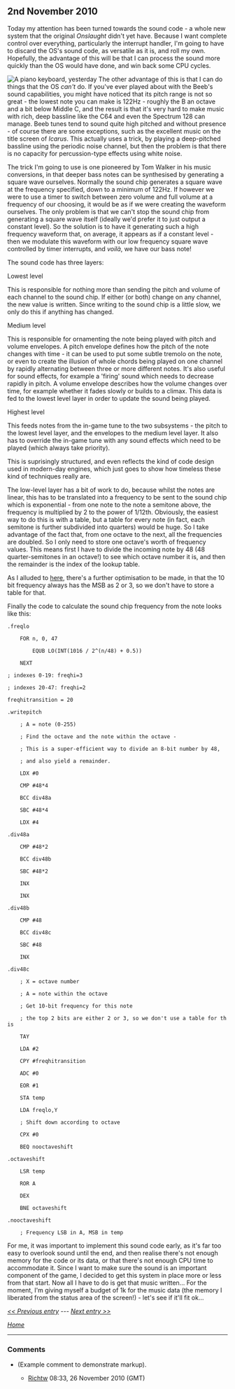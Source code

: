 ## 2nd November 2010

Today my attention has been turned towards the sound code - a whole new system that the original _Onslaught_ didn't yet have. Because I want complete control over everything, particularly the interrupt handler, I'm going to have to discard the OS's sound code, as versatile as it is, and roll my own. Hopefully, the advantage of this will be that I can process the sound more quickly than the OS would have done, and win back some CPU cycles.

![A piano keyboard, yesterday](../../retrosoftwarecouk_wiki-20160918-wikidump/images/musicalnotes.png "fig:A piano keyboard, yesterday") The other advantage of this is that I can do things that the OS _can't_ do. If you've ever played about with the Beeb's sound capabilities, you might have noticed that its pitch range is not so great - the lowest note you can make is 122Hz - roughly the B an octave and a bit below Middle C, and the result is that it's very hard to make music with rich, deep bassline like the C64 and even the Spectrum 128 can manage. Beeb tunes tend to sound quite high pitched and without presence - of course there are some exceptions, such as the excellent music on the title screen of _Icarus_. This actually uses a trick, by playing a deep-pitched bassline using the periodic noise channel, but then the problem is that there is no capacity for percussion-type effects using white noise.

The trick I'm going to use is one pioneered by Tom Walker in his music conversions, in that deeper bass notes can be synthesised by generating a square wave ourselves. Normally the sound chip generates a square wave at the frequency specified, down to a minimum of 122Hz. If however we were to use a timer to switch between zero volume and full volume at a frequency of our choosing, it would be as if we were creating the waveform ourselves. The only problem is that we can't stop the sound chip from generating a square wave itself (ideally we'd prefer it to just output a constant level). So the solution is to have it generating such a high frequency waveform that, on average, it appears as if a constant level - then we modulate this waveform with our low frequency square wave controlled by timer interrupts, and _voilà_, we have our bass note!

The sound code has three layers:

Lowest level

This is responsible for nothing more than sending the pitch and volume of each channel to the sound chip. If either (or both) change on any channel, the new value is written. Since writing to the sound chip is a little slow, we only do this if anything has changed.

<!-- -->

Medium level

This is responsible for ornamenting the note being played with pitch and volume envelopes. A pitch envelope defines how the pitch of the note changes with time - it can be used to put some subtle tremolo on the note, or even to create the illusion of whole chords being played on one channel by rapidly alternating between three or more different notes. It's also useful for sound effects, for example a 'firing' sound which needs to decrease rapidly in pitch. A volume envelope describes how the volume changes over time, for example whether it fades slowly or builds to a climax. This data is fed to the lowest level layer in order to update the sound being played.

<!-- -->

Highest level

This feeds notes from the in-game tune to the two subsystems - the pitch to the lowest level layer, and the envelopes to the medium level layer. It also has to override the in-game tune with any sound effects which need to be played (which always take priority).

This is suprisingly structured, and even reflects the kind of code design used in modern-day engines, which just goes to show how timeless these kind of techniques really are.

The low-level layer has a bit of work to do, because whilst the notes are linear, this has to be translated into a frequency to be sent to the sound chip which is exponential - from one note to the note a semitone above, the frequency is multiplied by 2 to the power of 1/12th. Obviously, the easiest way to do this is with a table, but a table for every note (in fact, each semitone is further subdivided into quarters) would be huge. So I take advantage of the fact that, from one octave to the next, all the frequencies are doubled. So I only need to store one octave's worth of frequency values. This means first I have to divide the incoming note by 48 (48 quarter-semitones in an octave!) to see which octave number it is, and then the remainder is the index of the lookup table.

As I alluded to [here](http://www.retrosoftware.co.uk/forum/viewtopic.php?p=3649#p3649), there's a further optimisation to be made, in that the 10 bit frequency always has the MSB as 2 or 3, so we don't have to store a table for that.

Finally the code to calculate the sound chip frequency from the note looks like this:

<tt>

`.freqlo`

`    FOR n, 0, 47`

`        EQUB LO(INT(1016 / 2^(n/48) + 0.5))`

`    NEXT`

`; indexes 0-19: freqhi=3`

`; indexes 20-47: freqhi=2`

`freqhitransition = 20`

`.writepitch`

`    ; A = note (0-255)`

`    ; Find the octave and the note within the octave -`

`    ; This is a super-efficient way to divide an 8-bit number by 48,`

`    ; and also yield a remainder.`

`    LDX #0`

`    CMP #48*4`

`    BCC div48a`

`    SBC #48*4`

`    LDX #4`

`.div48a`

`    CMP #48*2`

`    BCC div48b`

`    SBC #48*2`

`    INX`

`    INX`

`.div48b`

`    CMP #48`

`    BCC div48c`

`    SBC #48`

`    INX`

`.div48c`

`    ; X = octave number`

`    ; A = note within the octave`

`    ; Get 10-bit frequency for this note`

`    ; the top 2 bits are either 2 or 3, so we don't use a table for this`

`    TAY`

`    LDA #2`

`    CPY #freqhitransition`

`    ADC #0`

`    EOR #1`

`    STA temp`

`    LDA freqlo,Y`

`    ; Shift down according to octave`

`    CPX #0`

`    BEQ nooctaveshift`

`.octaveshift`

`    LSR temp`

`    ROR A`

`    DEX`

`    BNE octaveshift`

`.nooctaveshift`

`    ; Frequency LSB in A, MSB in temp`

</tt>

For me, it was important to implement this sound code early, as it's far too easy to overlook sound until the end, and then realise there's not enough memory for the code or its data, or that there's not enough CPU time to accommodate it. Since I want to make sure the sound is an important component of the game, I decided to get this system in place more or less from that start. Now all I have to do is get that music written... For the moment, I'm giving myself a budget of 1k for the music data (the memory I liberated from the status area of the screen!) - let's see if it'll fit ok...

_[&lt;&lt; Previous entry](OnslaughtDiary20101031 "wikilink") --- [Next entry &gt;&gt;](OnslaughtDiary20101108 "wikilink")_

_[Home](OnslaughtDiary "wikilink")_

---

### Comments

- (Example comment to demonstrate markup).

  - [Richtw](User%3ARichtw "wikilink") 08:33, 26 November 2010 (GMT)
